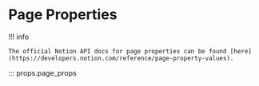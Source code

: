 # Page Properties

!!! info

    The official Notion API docs for page properties can be found [here](https://developers.notion.com/reference/page-property-values).

::: props.page_props
